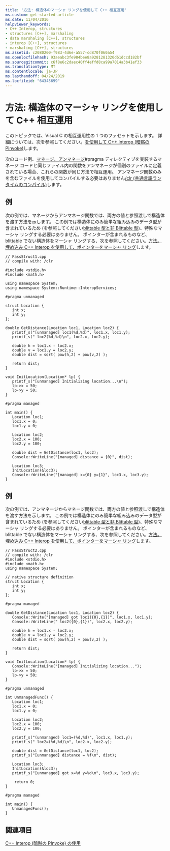 ```yaml
---
title: '方法: 構造体のマーシャ リングを使用して C++ 相互運用'
ms.custom: get-started-article
ms.date: 11/04/2016
helpviewer_keywords:
- C++ Interop, structures
- structures [C++], marshaling
- data marshaling [C++], structures
- interop [C++], structures
- marshaling [C++], structures
ms.assetid: c2080200-f983-4d6e-a557-cd870f060a54
ms.openlocfilehash: 93aeabc3fe984bee8a9281281320d61dccd182bf
ms.sourcegitcommit: c6f8e6c2daec40ff4effd8ca99a7014a3b41ef33
ms.translationtype: MT
ms.contentlocale: ja-JP
ms.lasthandoff: 04/24/2019
ms.locfileid: "64345699"
---
```

# <a name="how-to-marshal-structures-using-c-interop"></a>方法: 構造体のマーシャ リングを使用して C++ 相互運用

このトピックでは、Visual C の相互運用性の 1 つのファセットを示します。 詳細については、次を参照してください。[を使用して C++ Interop (暗黙の PInvoke)](../dotnet/using-cpp-interop-implicit-pinvoke.md)します。

次のコード例、[マネージ、アンマネージ](../preprocessor/managed-unmanaged.md)#pragma ディレクティブを実装するマネージ コードと同じファイル内の関数をアンマネージが個別のファイルに定義されている場合、これらの関数が同じ方法で相互運用。 アンマネージ関数のみを含むファイルを使用してコンパイルする必要はありません[/clr (共通言語ランタイムのコンパイル)](../build/reference/clr-common-language-runtime-compilation.md)します。

## <a name="example"></a>例

次の例では、マネージからアンマネージ関数では、両方の値と参照渡しで構造体を渡す方法を示します。 この例では構造体にのみ簡単な組み込みのデータ型が含まれているため (を参照してください[blittable 型と非 Blittable 型](/dotnet/framework/interop/blittable-and-non-blittable-types))、特殊なマーシャ リングする必要はありません。 ポインターが含まれるものなど、blittable でない構造体をマーシャ リングする、次を参照してください。[方法。埋め込み C++ Interop を使用して、ポインターをマーシャ リング](../dotnet/how-to-marshal-embedded-pointers-using-cpp-interop.md)します。

```
// PassStruct1.cpp
// compile with: /clr

#include <stdio.h>
#include <math.h>

using namespace System;
using namespace System::Runtime::InteropServices;

#pragma unmanaged

struct Location {
   int x;
   int y;
};

double GetDistance(Location loc1, Location loc2) {
   printf_s("[unmanaged] loc1(%d,%d)", loc1.x, loc1.y);
   printf_s(" loc2(%d,%d)\n", loc2.x, loc2.y);

   double h = loc1.x - loc2.x;
   double v = loc1.y = loc2.y;
   double dist = sqrt( pow(h,2) + pow(v,2) );

   return dist;
}

void InitLocation(Location* lp) {
   printf_s("[unmanaged] Initializing location...\n");
   lp->x = 50;
   lp->y = 50;
}

#pragma managed

int main() {
   Location loc1;
   loc1.x = 0;
   loc1.y = 0;

   Location loc2;
   loc2.x = 100;
   loc2.y = 100;

   double dist = GetDistance(loc1, loc2);
   Console::WriteLine("[managed] distance = {0}", dist);

   Location loc3;
   InitLocation(&loc3);
   Console::WriteLine("[managed] x={0} y={1}", loc3.x, loc3.y);
}
```

## <a name="example"></a>例

次の例では、アンマネージからマネージ関数では、両方の値と参照渡しで構造体を渡す方法を示します。 この例では構造体にのみ簡単な組み込みのデータ型が含まれているため (を参照してください[blittable 型と非 Blittable 型](/dotnet/framework/interop/blittable-and-non-blittable-types))、特殊なマーシャ リングする必要はありません。 ポインターが含まれるものなど、blittable でない構造体をマーシャ リングする、次を参照してください。[方法。埋め込み C++ Interop を使用して、ポインターをマーシャ リング](../dotnet/how-to-marshal-embedded-pointers-using-cpp-interop.md)します。

```
// PassStruct2.cpp
// compile with: /clr
#include <stdio.h>
#include <math.h>
using namespace System;

// native structure definition
struct Location {
   int x;
   int y;
};

#pragma managed

double GetDistance(Location loc1, Location loc2) {
   Console::Write("[managed] got loc1({0},{1})", loc1.x, loc1.y);
   Console::WriteLine(" loc2({0},{1})", loc2.x, loc2.y);

   double h = loc1.x - loc2.x;
   double v = loc1.y = loc2.y;
   double dist = sqrt( pow(h,2) + pow(v,2) );

   return dist;
}

void InitLocation(Location* lp) {
   Console::WriteLine("[managed] Initializing location...");
   lp->x = 50;
   lp->y = 50;
}

#pragma unmanaged

int UnmanagedFunc() {
   Location loc1;
   loc1.x = 0;
   loc1.y = 0;

   Location loc2;
   loc2.x = 100;
   loc2.y = 100;

   printf_s("(unmanaged) loc1=(%d,%d)", loc1.x, loc1.y);
   printf_s(" loc2=(%d,%d)\n", loc2.x, loc2.y);

   double dist = GetDistance(loc1, loc2);
   printf_s("[unmanaged] distance = %f\n", dist);

   Location loc3;
   InitLocation(&loc3);
   printf_s("[unmanaged] got x=%d y=%d\n", loc3.x, loc3.y);

    return 0;
}

#pragma managed

int main() {
   UnmanagedFunc();
}
```

## <a name="see-also"></a>関連項目

[C++ Interop (暗黙の PInvoke) の使用](../dotnet/using-cpp-interop-implicit-pinvoke.md)
